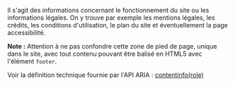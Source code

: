 Il s'agit des informations concernant le fonctionnement du site ou les informations légales. On y trouve par exemple les mentions légales, les crédits, les conditions d'utilisation, le plan du site et éventuellement la page accessibilité.

**Note :** Attention à ne pas confondre cette zone de pied de page, unique dans le site, avec tout contenu pouvant être balisé en HTML5 avec l'élément `footer`.

Voir la définition technique fournie par l'API ARIA : [contentinfo(role)](http://www.w3.org/WAI/PF/aria/roles#contentinfo)

